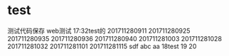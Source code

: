 # test
测试代码保存
web测试
17:32test的
201711280911
201711280925
201711280935
201711280936
201711280940
201711281003
201711281028
201711281032
201711281101
201711281115
sdf
abc
aa
18test
19
20
